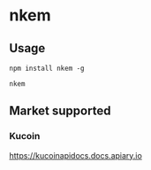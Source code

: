 # nkem

## Usage
```
npm install nkem -g

nkem
```


## Market supported

### Kucoin
https://kucoinapidocs.docs.apiary.io
